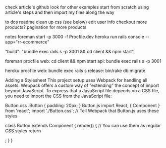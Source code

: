 check article's github
look for other examples
start from scratch using article's steps and then import my files along the way


to dos
readme
clean up css (see below)
edit user info
checkout
more products?
pagination for more products


notes
foreman start -p 3000 -f Procfile.dev
heroku run rails console --app="rr-ecommerce"


"build": "bundle exec rails s -p 3001 && cd client && npm start",

foreman procfile
web: cd client && npm start
api: bundle exec rails s -p 3001

heroku procfile
web: bundle exec rails s
release: bin/rake db:migrate


Adding a Stylesheet
This project setup uses Webpack for handling all assets. Webpack offers a custom way of “extending” the concept of import beyond JavaScript. To express that a JavaScript file depends on a CSS file, you need to import the CSS from the JavaScript file:

Button.css
.Button {
  padding: 20px;
}
Button.js
import React, { Component } from 'react';
import './Button.css'; // Tell Webpack that Button.js uses these styles

class Button extends Component {
  render() {
    // You can use them as regular CSS styles
    return <div className="Button" />;
  }
}
